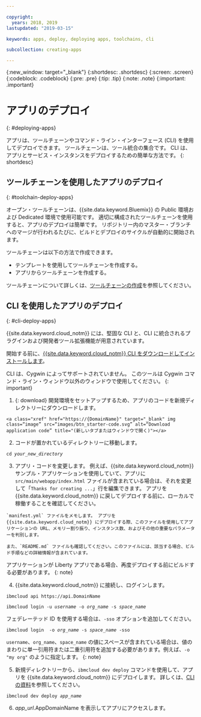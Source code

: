 ```yaml
---

copyright:
  years: 2018, 2019
lastupdated: "2019-03-15"

keywords: apps, deploy, deploying apps, toolchains, cli

subcollection: creating-apps

---
```


{:new_window: target="_blank"}
{:shortdesc: .shortdesc}
{:screen: .screen}
{:codeblock: .codeblock}
{:pre: .pre}
{:tip: .tip}
{:note: .note}
{:important: .important}

# アプリのデプロイ
{: #deploying-apps}

アプリは、ツールチェーンやコマンド・ライン・インターフェース (CLI) を使用してデプロイできます。 ツールチェーンは、ツール統合の集合です。 CLI は、アプリとサービス・インスタンスをデプロイするための簡単な方法です。
{: shortdesc}

## ツールチェーンを使用したアプリのデプロイ
{: #toolchain-deploy-apps}

オープン・ツールチェーンは、{{site.data.keyword.Bluemix}} の Public 環境および Dedicated 環境で使用可能です。 適切に構成されたツールチェーンを使用すると、アプリのデプロイは簡単です。 リポジトリー内のマスター・ブランチへのマージが行われるたびに、ビルドとデプロイのサイクルが自動的に開始されます。

ツールチェーンは以下の方法で作成できます。
* テンプレートを使用してツールチェーンを作成する。
* アプリからツールチェーンを作成する。

ツールチェーンについて詳しくは、[ツールチェーンの作成](/docs/services/ContinuousDelivery?topic=ContinuousDelivery-toolchains_getting_started)を参照してください。

## CLI を使用したアプリのデプロイ
{: #cli-deploy-apps}

{{site.data.keyword.cloud_notm}} には、堅固な CLI と、CLI に統合されるプラグインおよび開発者ツール拡張機能が用意されています。

開始する前に、[{{site.data.keyword.cloud_notm}} CLI をダウンロードしてインストールします](/docs/cli?topic=cloud-cli-ibmcloud-cli)。

CLI は、Cygwin によってサポートされていません。 このツールは Cygwin コマンド・ライン・ウィンドウ以外のウィンドウで使用してください。
{: important}

  1. {: download} 開発環境をセットアップするため、アプリのコードを新規ディレクトリーにダウンロードします。

    <a class="xref" href="https://{DomainName}" target="_blank" img class=“image” src=“images/btn_starter-code.svg” alt=“Download application code” title="(新しいタブまたはウィンドウで開く)"></a>

  2. コードが置かれているディレクトリーに移動します。

  <pre class="pre"><code class="hljs">cd <var class="keyword varname">your_new_directory</var></code></pre>

  3.  アプリ・コードを変更します。 例えば、{{site.data.keyword.cloud_notm}} サンプル・アプリケーションを使用していて、アプリに `src/main/webapp/index.html` ファイルが含まれている場合は、それを変更して「`Thanks for creating ...`」行を編集できます。 アプリを {{site.data.keyword.cloud_notm}} に戻してデプロイする前に、ローカルで稼働することを確認してください。

    `manifest.yml` ファイルをメモします。 アプリを {{site.data.keyword.cloud_notm}} にデプロイする際、このファイルを使用してアプリケーションの URL、メモリー割り振り、インスタンス数、およびその他の重要なパラメーターを判別します。

    また、`README.md` ファイルも確認してください。このファイルには、該当する場合、ビルド手順などの詳細情報が含まれています。

  アプリケーションが Liberty アプリである場合、再度デプロイする前にビルドする必要があります。
  {: note}

  4. {{site.data.keyword.cloud_notm}} に接続し、ログインします。

  <pre class="pre"><code class="hljs">ibmcloud api https://api.<span class="keyword" data-hd-keyref="DomainName">DomainName</span></code></pre>

  <pre class="pre"><code class="hljs">ibmcloud login -u <var class="keyword varname" data-hd-keyref="user_ID">username</var> -o <var class="keyword varname" data-hd-keyref="org_name">org_name</var> -s <var class="keyword varname" data-hd-keyref="space_name">space_name</var></code></pre>

  フェデレーテッド ID を使用する場合は、`-sso` オプションを追加してください。

  <pre class="pre"><code class="hljs">ibmcloud login  -o <var class="keyword varname" data-hd-keyref="org_name">org_name</var> -s <var class="keyword varname" data-hd-keyref="space_name">space_name</var> -sso</code></pre>

  `username`、`org_name`、`space_name` の値にスペースが含まれている場合は、値のまわりに単一引用符または二重引用符を追加する必要があります。例えば、`-o "my org"` のように指定します。
  {: note}

  5. 新規ディレクトリーから、`ibmcloud dev deploy` コマンドを使用して、アプリを {{site.data.keyword.cloud_notm}} にデプロイします。 詳しくは、[CLI の資料](/docs/cli/idt?topic=cloud-cli-idt-cli#deploy)を参照してください。

  <pre class="pre"><code class="hljs">ibmcloud dev deploy <var class="keyword varname" data-hd-keyref="app_name">app_name</var></code></pre>

  6. <var class="keyword varname" data-hd-keyref="app_url">app_url</var>.<span class="keyword" data-hd-keyref="APPDomain">AppDomainName</span> を表示してアプリにアクセスします。
